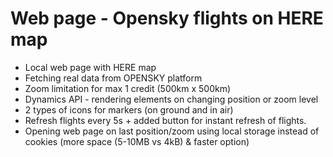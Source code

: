 # Web page - Opensky flights on HERE map

 - Local web page with HERE map
 - Fetching real data from OPENSKY platform
 - Zoom limitation for max 1 credit (500km x 500km)
 - Dynamics API - rendering elements on changing position or zoom level
 - 2 types of icons for markers (on ground and in air)
 - Refresh flights every 5s + added button for instant refresh of flights.
 - Opening web page on last position/zoom using local storage instead of cookies 
 (more space (5-10MB vs 4kB) & faster option)